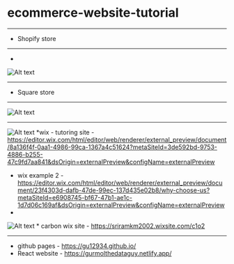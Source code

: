 # ecommerce-website-tutorial

***
* Shopify store
***
* 
![Alt text](https://media.giphy.com/media/v1.Y2lkPTc5MGI3NjExNjd2bGxxdXc3aTlyNnRoODF5dzNrZGxmZW51bXQ0eTdteDFoMTV5NyZlcD12MV9pbnRlcm5hbF9naWZfYnlfaWQmY3Q9Zw/IPI6YZUA6dhPmMThPA/giphy.gif)

***
* Square store
***

![Alt text](https://media.giphy.com/media/v1.Y2lkPTc5MGI3NjExcHk1ZTRsbnY2ZjNsZTlrYzY4NjF6engyZ3NsaHgzd3R5Y3diem5ybyZlcD12MV9pbnRlcm5hbF9naWZfYnlfaWQmY3Q9Zw/wWUlS8BBVRoCRdKa4d/giphy.gif)
***


![Alt text](https://media.giphy.com/media/v1.Y2lkPTc5MGI3NjExMHRsdHR2amVscDV2dnlkcDBxNHhiOGtlejB0OXlhM3Q4OGRxNjhycCZlcD12MV9pbnRlcm5hbF9naWZfYnlfaWQmY3Q9Zw/cPYVXOnpaT6PwXXjHS/giphy.gif)
*wix - tutoring site -https://editor.wix.com/html/editor/web/renderer/external_preview/document/8a136f4f-0aa1-4986-99ca-1367a4c51624?metaSiteId=3de592bd-9753-4886-b255-47c9fd7aa841&dsOrigin=externalPreview&configName=externalPreview

* wix example 2 - https://editor.wix.com/html/editor/web/renderer/external_preview/document/23f4303d-dafb-47de-99ec-137d435e02b8/why-choose-us?metaSiteId=e6908745-bf67-47b1-ae1c-1d7d06c169af&dsOrigin=externalPreview&configName=externalPreview
* 
![Alt text](https://media.giphy.com/media/v1.Y2lkPTc5MGI3NjExMHRsdHR2amVscDV2dnlkcDBxNHhiOGtlejB0OXlhM3Q4OGRxNjhycCZlcD12MV9pbnRlcm5hbF9naWZfYnlfaWQmY3Q9Zw/cPYVXOnpaT6PwXXjHS/giphy.gif) * carbon wix site - https://sriramkm2002.wixsite.com/c1o2

***
* github pages - https://gu12934.github.io/
* React website - https://gurmolthedataguy.netlify.app/
